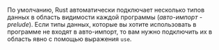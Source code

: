 По умолчанию, Rust автоматически подключает несколько типов данных в область видимости каждой программы (*авто-импорт - prelude*)<!-- ignore -->. Если типы данных, которые вы хотите использовать в программе не входят в авто-импорт, то вам нужно подключить их в область явно с помощью выражения <code>use</code>.
